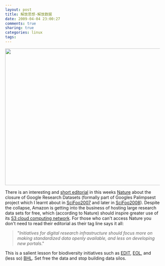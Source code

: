 ```yaml
---
layout: post
title: 解放思想-解放数据
date: 2009-04-04 23:00:27
comments: true
sharing: true
categories: linux
tags: 
---
```


<p>
<img src="/Blogs/image.axd?picture=2009%2f4%2f2009-04-04_00017.bmp" alt="" width="505" height="445" />
</p>
<p>
There is an interesting and <a href="http://www.nature.com/nature/journal/v457/n7226/pdf/457129a.pdf">short editorial</a> in this weeks <a href="http://www.nature.com/nature/index.html">Nature</a> about the closure of Google Research Datasets (formally part of Googles Palimpsest project which I learnt about in <a href="http://vsmith.info/SciFooHighlights">SciFoo2007</a> and later in <a href="http://vsmith.info/SciFoo-2008">SciFoo2008</a>). Despite the collapse, Amazon is getting into the business of hosting large research data sets for free, which (according to Nature) should inspire greater use of its <a href="http://aws.amazon.com/s3/">S3 cloud computing network</a>. For those who can&#39;t access Nature you don&#39;t need to read their editorial as their tag line says it all: 
</p>
<blockquote>
	&quot;<em>Initiatives for digital research infrastructure should focus more on making standardized data openly available, and less on developing new portals</em>.&quot; 
</blockquote>
<p>
This is a salient lesson for biodiversity initiatives such as <a href="http://www.e-taxonomy.eu/">EDIT</a>, <a href="http://www.eol.org/">EOL</a>, and (less so) <a href="http://www.biodiversitylibrary.org/">BHL</a>. Set free the data and stop building data silos. 
</p>
